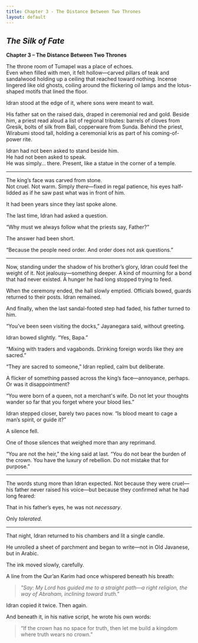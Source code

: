 ```yaml
---
title: Chapter 3 - The Distance Between Two Thrones
layout: default
---
```


## *The Silk of Fate*  
**Chapter 3 – The Distance Between Two Thrones**

The throne room of Tumapel was a place of echoes.  
Even when filled with men, it felt hollow—carved pillars of teak and sandalwood holding up a ceiling that reached toward nothing. Incense lingered like old ghosts, coiling around the flickering oil lamps and the lotus-shaped motifs that lined the floor.

Idran stood at the edge of it, where sons were meant to wait.

His father sat on the raised dais, draped in ceremonial red and gold. Beside him, a priest read aloud a list of regional tributes: barrels of cloves from Gresik, bolts of silk from Bali, copperware from Sunda. Behind the priest, Wirabumi stood tall, holding a ceremonial kris as part of his coming-of-power rite.

Idran had not been asked to stand beside him.  
He had not been asked to speak.  
He was simply… there. Present, like a statue in the corner of a temple.

---

The king’s face was carved from stone.  
Not cruel. Not warm. Simply *there*—fixed in regal patience, his eyes half-lidded as if he saw past what was in front of him.

It had been years since they last spoke alone.

The last time, Idran had asked a question.

“Why must we always follow what the priests say, Father?”

The answer had been short.

“Because the people need order. And order does not ask questions.”

---

Now, standing under the shadow of his brother’s glory, Idran could feel the weight of it. Not jealousy—something deeper. A kind of mourning for a bond that had never existed. A hunger he had long stopped trying to feed.

When the ceremony ended, the hall slowly emptied. Officials bowed, guards returned to their posts. Idran remained.

And finally, when the last sandal-footed step had faded, his father turned to him.

“You’ve been seen visiting the docks,” Jayanegara said, without greeting.

Idran bowed slightly. “Yes, Bapa.”

“Mixing with traders and vagabonds. Drinking foreign words like they are sacred.”

“They are sacred to someone,” Idran replied, calm but deliberate.

A flicker of something passed across the king’s face—annoyance, perhaps. Or was it disappointment?

“You were born of a queen, not a merchant's wife. Do not let your thoughts wander so far that you forget where your blood lies.”

Idran stepped closer, barely two paces now. “Is blood meant to cage a man’s spirit, or guide it?”

A silence fell.

One of those silences that weighed more than any reprimand.

“You are not the heir,” the king said at last. “You do not bear the burden of the crown. You have the luxury of rebellion. Do not mistake that for purpose.”

---

The words stung more than Idran expected. Not because they were cruel—his father never raised his voice—but because they confirmed what he had long feared:

That in his father’s eyes, he was not *necessary*.

Only *tolerated*.

---

That night, Idran returned to his chambers and lit a single candle.

He unrolled a sheet of parchment and began to write—not in Old Javanese, but in Arabic.

The ink moved slowly, carefully.

A line from the Qur’an Karim had once whispered beneath his breath:

> *"Say: My Lord has guided me to a straight path—a right religion, the way of Abraham, inclining toward truth."*

Idran copied it twice. Then again.

And beneath it, in his native script, he wrote his own words:

> “If the crown has no space for truth, then let me build a kingdom where truth wears no crown.”